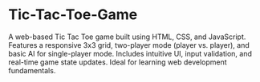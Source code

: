 # Tic-Tac-Toe-Game
A web-based Tic Tac Toe game built using HTML, CSS, and JavaScript. Features a responsive 3x3 grid, two-player mode (player vs. player), and basic AI for single-player mode. Includes intuitive UI, input validation, and real-time game state updates. Ideal for learning web development fundamentals.
